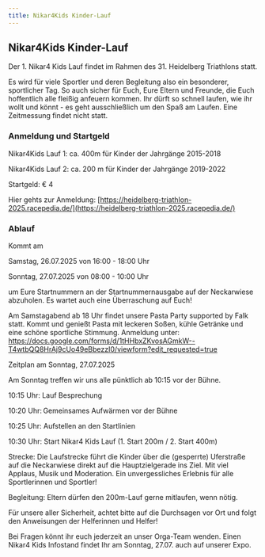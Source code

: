 ```yaml
---
title: Nikar4Kids Kinder-Lauf
---
```


## Nikar4Kids Kinder-Lauf 

Der 1. Nikar4 Kids Lauf findet im Rahmen des 31. Heidelberg Triathlons statt. 

Es wird für viele Sportler und deren Begleitung also ein besonderer, sportlicher Tag. So auch sicher für Euch, Eure Eltern und Freunde, die Euch hoffentlich alle fleißig anfeuern kommen. Ihr dürft so schnell laufen, wie ihr wollt und könnt - es geht ausschließlich um den Spaß am Laufen. Eine Zeitmessung findet nicht statt. 

### Anmeldung und Startgeld


Nikar4Kids Lauf 1: ca. 400m für Kinder der Jahrgänge 2015-2018 

Nikar4Kids Lauf 2: ca. 200 m für Kinder der Jahrgänge 2019-2022 

Startgeld: € 4 

Hier gehts zur Anmeldung: [https://heidelberg-triathlon-2025.racepedia.de/](https://heidelberg-triathlon-2025.racepedia.de/)


### Ablauf

Kommt am  

Samstag, 26.07.2025 von 16:00 - 18:00 Uhr  

Sonntag, 27.07.2025 von 08:00 - 10:00 Uhr 

um Eure Startnummern an der Startnummernausgabe auf der Neckarwiese abzuholen. Es wartet auch eine Überraschung auf Euch! 

 

Am Samstagabend ab 18 Uhr findet unsere Pasta Party supported by Falk statt. Kommt und genießt Pasta mit leckeren Soßen, kühle Getränke und eine schöne sportliche Stimmung. 
Anmeldung unter: https://docs.google.com/forms/d/1tHHbxZKvosAGmkW--T4wtbQQ8HrAj9cUo49eBbezzI0/viewform?edit_requested=true 

 

Zeitplan am Sonntag, 27.07.2025 

Am Sonntag treffen wir uns alle pünktlich ab 10:15 vor der Bühne.  

10:15 Uhr: Lauf Besprechung 

10:20 Uhr: Gemeinsames Aufwärmen vor der Bühne 

10:25 Uhr: Aufstellen an den Startlinien 

10:30 Uhr: Start Nikar4 Kids Lauf (1. Start 200m / 2. Start 400m) 

 

Strecke: Die Laufstrecke führt die Kinder über die (gesperrte) Uferstraße auf die Neckarwiese direkt auf die Hauptzielgerade ins Ziel. Mit viel Applaus, Musik und Moderation. Ein unvergessliches Erlebnis für alle Sportlerinnen und Sportler! 

 

Begleitung: Eltern dürfen den 200m-Lauf gerne mitlaufen, wenn nötig.  

 

Für unsere aller Sicherheit, achtet bitte auf die Durchsagen vor Ort und folgt den Anweisungen der Helferinnen und Helfer! 

 

Bei Fragen könnt ihr euch jederzeit an unser Orga-Team wenden. Einen Nikar4 Kids Infostand findet Ihr am Sonntag, 27.07. auch auf unserer Expo. 

 

